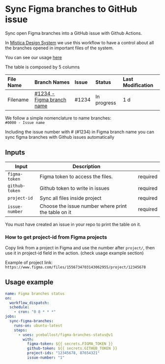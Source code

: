 # Sync Figma branches to GitHub issue

Sync open Figma branches into a GitHub issue with Github Actions.

In [Mística Design System](https://brandfactory.telefonica.com/mistica) we use this workflow to have a control about all the branches opened in important files of the system.

You can see our usage [here](https://github.com/Telefonica/mistica-design/issues/1927)

The table is composed by 5 columns

| File Name | Branch Names                                        | Issue | Status      | Last Modification |
| :-------- | :-------------------------------------------------- | :---- | :---------- | :---------------- |
| Filename  | [#1234 - Figma branch name ](https://www.figma.com) | #1234 | In progress | 1 d               |

We follow a simple nomenclature to name branches:  
`#0000 - Issue name`

Including the issue number with # (#1234) in Figma branch name you can sync figma branches with Github issues automatically

## Inputs

| Input          | Description                                         |          |
| -------------- | --------------------------------------------------- | -------- |
| `figma-token`  | Figma token to access the files.                    | required |
| `github-token` | Github token to write in issues                     | required |
| `project-id`   | Sync all files inside project                       | required |
| `issue-number` | Choose the issue number where print the table on it | required |

You must have created an issue in your repo to print the table on it.

### How to get project-id from Figma projects

Copy link from a project in Figma and use the number after `project/`, then use it in project-id field in the action. (check usage example section)

Example of project link: `https://www.figma.com/files/1556734703143062955/project/12345678`

## Usage example

```yaml
name: Figma branches status
on:
  workflow_dispatch:
  schedule:
    - cron: "0 8 * * *"
jobs:
  sync-figma-branches:
    runs-on: ubuntu-latest
    steps:
      - uses: yceballost/figma-branches-status@v1
        with:
          figma-token: ${{ secrets.FIGMA_TOKEN }}
          github-token: ${{ secrets.GITHUB_TOKEN }}
          project-ids: "12345678, 87654321"
          issue-number: "1"
```
